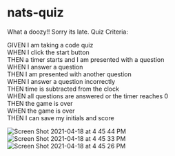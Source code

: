 # nats-quiz



What a doozy!! Sorry its late. Quiz Criteria:


 

GIVEN I am taking a code quiz <br>
WHEN I click the start button<br>
THEN a timer starts and I am presented with a question<br>
WHEN I answer a question<br>
THEN I am presented with another question<br>
WHEN I answer a question incorrectly<br>
THEN time is subtracted from the clock<br>
WHEN all questions are answered or the timer reaches 0<br>
THEN the game is over<br>
WHEN the game is over<br>
THEN I can save my initials and score<br>

 ![Screen Shot 2021-04-18 at 4 45 44 PM](https://user-images.githubusercontent.com/33267456/115163282-8b0da380-a065-11eb-8ea6-4d08628d0ae0.png)
 ![Screen Shot 2021-04-18 at 4 45 33 PM](https://user-images.githubusercontent.com/33267456/115163283-8c3ed080-a065-11eb-805b-6822837fc9a1.png)
![Screen Shot 2021-04-18 at 4 45 26 PM](https://user-images.githubusercontent.com/33267456/115163285-8cd76700-a065-11eb-87f8-e07d4de78890.png)
